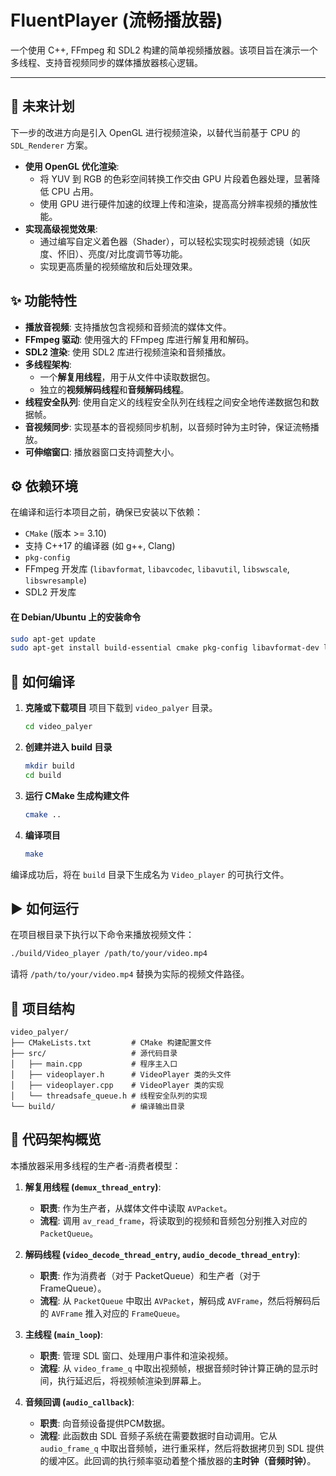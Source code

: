 # FluentPlayer (流畅播放器)

一个使用 C++, FFmpeg 和 SDL2 构建的简单视频播放器。该项目旨在演示一个多线程、支持音视频同步的媒体播放器核心逻辑。

---
## 🔮 未来计划

下一步的改进方向是引入 OpenGL 进行视频渲染，以替代当前基于 CPU 的 `SDL_Renderer` 方案。

- **使用 OpenGL 优化渲染**:
    - 将 YUV 到 RGB 的色彩空间转换工作交由 GPU 片段着色器处理，显著降低 CPU 占用。
    - 使用 GPU 进行硬件加速的纹理上传和渲染，提高高分辨率视频的播放性能。
- **实现高级视觉效果**:
    - 通过编写自定义着色器（Shader），可以轻松实现实时视频滤镜（如灰度、怀旧）、亮度/对比度调节等功能。
    - 实现更高质量的视频缩放和后处理效果。

## ✨ 功能特性

- **播放音视频**: 支持播放包含视频和音频流的媒体文件。
- **FFmpeg 驱动**: 使用强大的 FFmpeg 库进行解复用和解码。
- **SDL2 渲染**: 使用 SDL2 库进行视频渲染和音频播放。
- **多线程架构**:
    - 一个**解复用线程**，用于从文件中读取数据包。
    - 独立的**视频解码线程**和**音频解码线程**。
- **线程安全队列**: 使用自定义的线程安全队列在线程之间安全地传递数据包和数据帧。
- **音视频同步**: 实现基本的音视频同步机制，以音频时钟为主时钟，保证流畅播放。
- **可伸缩窗口**: 播放器窗口支持调整大小。

## ⚙️ 依赖环境

在编译和运行本项目之前，确保已安装以下依赖：

- `CMake` (版本 >= 3.10)
- 支持 C++17 的编译器 (如 g++, Clang)
- `pkg-config`
- FFmpeg 开发库 (`libavformat`, `libavcodec`, `libavutil`, `libswscale`, `libswresample`)
- SDL2 开发库

#### 在 Debian/Ubuntu 上的安装命令

```bash
sudo apt-get update
sudo apt-get install build-essential cmake pkg-config libavformat-dev libavcodec-dev libavutil-dev libswscale-dev libswresample-dev libsdl2-dev
```

## 🚀 如何编译

1.  **克隆或下载项目**
    项目下载到 `video_palyer` 目录。

    ```bash
    cd video_palyer
    ```

2.  **创建并进入 build 目录**

    ```bash
    mkdir build
    cd build
    ```

3.  **运行 CMake 生成构建文件**

    ```bash
    cmake ..
    ```

4.  **编译项目**

    ```bash
    make
    ```

编译成功后，将在 `build` 目录下生成名为 `Video_player` 的可执行文件。

## ▶️ 如何运行

在项目根目录下执行以下命令来播放视频文件：

```bash
./build/Video_player /path/to/your/video.mp4
```

请将 `/path/to/your/video.mp4` 替换为实际的视频文件路径。

## 📂 项目结构

```
video_palyer/
├── CMakeLists.txt         # CMake 构建配置文件
├── src/                   # 源代码目录
│   ├── main.cpp           # 程序主入口
│   ├── videoplayer.h      # VideoPlayer 类的头文件
│   ├── videoplayer.cpp    # VideoPlayer 类的实现
│   └── threadsafe_queue.h # 线程安全队列的实现
└── build/                 # 编译输出目录
```

## 📘 代码架构概览

本播放器采用多线程的生产者-消费者模型：

1.  **解复用线程 (`demux_thread_entry`)**:
    - **职责**: 作为生产者，从媒体文件中读取 `AVPacket`。
    - **流程**: 调用 `av_read_frame`，将读取到的视频和音频包分别推入对应的 `PacketQueue`。

2.  **解码线程 (`video_decode_thread_entry`, `audio_decode_thread_entry`)**:
    - **职责**: 作为消费者（对于 PacketQueue）和生产者（对于 FrameQueue）。
    - **流程**: 从 `PacketQueue` 中取出 `AVPacket`，解码成 `AVFrame`，然后将解码后的 `AVFrame` 推入对应的 `FrameQueue`。

3.  **主线程 (`main_loop`)**:
    - **职责**: 管理 SDL 窗口、处理用户事件和渲染视频。
    - **流程**: 从 `video_frame_q` 中取出视频帧，根据音频时钟计算正确的显示时间，执行延迟后，将视频帧渲染到屏幕上。

4.  **音频回调 (`audio_callback`)**:
    - **职责**: 向音频设备提供PCM数据。
    - **流程**: 此函数由 SDL 音频子系统在需要数据时自动调用。它从 `audio_frame_q` 中取出音频帧，进行重采样，然后将数据拷贝到 SDL 提供的缓冲区。此回调的执行频率驱动着整个播放器的**主时钟（音频时钟）**。
